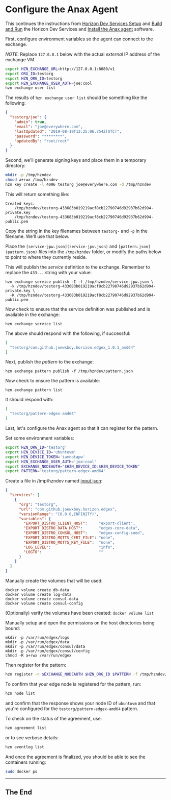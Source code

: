 # Configure the Anax Agent

This continues the instructions from [Horizon Dev Services Setup](01-horizon-services-setup.md) and 
[Build and Run](02-build-and-run-horizon.md) the Horizon Dev Services and 
[Install the Anax agent](03-install-agent.md) software.

First, configure environment variables so the agent can connect to the exchange.

*NOTE*: Replace `127.0.0.1` below with the actual _external_ IP address of the exchange VM.

``` bash
export HZN_EXCHANGE_URL=http://127.0.0.1:8080/v1
export ORG_ID=testorg
export HZN_ORG_ID=testorg
export HZN_EXCHANGE_USER_AUTH=joe:cool
hzn exchange user list
```

The results of `hzn exchange user list` should be something like the following:

``` json
{
  "testorg/joe": {
    "admin": true,
    "email": "joe@everywhere.com",
    "lastUpdated": "2019-08-19T12:25:06.754Z[UTC]",
    "password": "********",
    "updatedBy": "root/root"
  }
}
```

Second, we'll generate signing keys and place them in a temporary directory:

``` bash
mkdir -p /tmp/hzndev
chmod a+rwx /tmp/hzndev
hzn key create -l 4096 testorg joe@everywhere.com -d /tmp/hzndev
```

This will return something like:

```
Created keys:
 	/tmp/hzndev/testorg-433683b019219acf8cb22790746d92937b62d994-private.key
	/tmp/hzndev/testorg-433683b019219acf8cb22790746d92937b62d994-public.pem
```

Copy the string in the key filenames between `testorg-` and `-p` in the filename.  We'll use that below.

Place the `[service-jpw.json](service-jpw.json)` and `[pattern.json](pattern.json)` files 
into the `/tmp/hzndev` folder, or modify the paths below to point to where they currently reside.

This will publish the _service_ definition to the exchange.  Remember to replace the `433...` string with your value:

```
hzn exchange service publish -I -f /tmp/hzndev/service-jpw.json \
  -k /tmp/hzndev/testorg-433683b019219acf8cb22790746d92937b62d994-private.key \
  -K /tmp/hzndev/testorg-433683b019219acf8cb22790746d92937b62d994-public.pem
```

Now check to ensure that the service definition was published and is available in the exchange:

```
hzn exchange service list
```

The above should respond with the following, if successful:

``` json
[
  "testorg/com.github.joewxboy.horizon.edgex_1.0.1_amd64"
]
```

Next, publish the _pattern_ to the exchange:

```
hzn exchange pattern publish -f /tmp/hzndev/pattern.json
```

Now check to ensure the pattern is available:

```
hzn exchange pattern list
```

It should respond with:

``` json
[
  "testorg/pattern-edgex-amd64"
]
```

Last, let's configure the Anax agent so that it can register for the pattern.

Set some environment variables:

``` bash
export HZN_ORG_ID='testorg'
export HZN_DEVICE_ID='ubuntuvm'
export HZN_DEVICE_TOKEN='iamnotapw'
export HZN_EXCHANGE_USER_AUTH='joe:cool'
export EXCHANGE_NODEAUTH="$HZN_DEVICE_ID:$HZN_DEVICE_TOKEN"
export PATTERN='testorg/pattern-edgex-amd64'
```

Create a file in /tmp/hzndev named [input.json](input.json):

``` json
{
  "services": [
    {
      "org": "testorg",
      "url": "com.github.joewxboy.horizon.edgex",
      "versionRange": "[0.0.0,INFINITY)",
      "variables": {
      	"EXPORT_DISTRO_CLIENT_HOST":     "export-client",
        "EXPORT_DISTRO_DATA_HOST":       "edgex-core-data",
        "EXPORT_DISTRO_CONSUL_HOST":     "edgex-config-seed",
        "EXPORT_DISTRO_MQTTS_CERT_FILE": "none",
        "EXPORT_DISTRO_MQTTS_KEY_FILE":  "none",
        "LOG_LEVEL":                     "info",
        "LOGTO":                         ""
      }
    }
  ]
}
```

Manually create the volumes that will be used:

```
docker volume create db-data
docker volume create log-data
docker volume create consul-data
docker volume create consul-config
```

(Optionally) verify the volumes have been created: `docker volume list`

Manually setup and open the permissions on the host directories being bound:

```
mkdir -p /var/run/edgex/logs
mkdir -p /var/run/edgex/data
mkdir -p /var/run/edgex/consul/data
mkdir -p /var/run/edgex/consul/config
chmod -R a+rwx /var/run/edgex
```

Then register for the pattern:

``` bash
hzn register -n $EXCHANGE_NODEAUTH $HZN_ORG_ID $PATTERN -f /tmp/hzndev/input.json
```

To confirm that your edge node is registered for the pattern, run:

``` bash
hzn node list
```

and confirm that the response shows your node ID of `ubuntuvm` 
and that you're configured for the `testorg/pattern-edgex-amd64` pattern.

To check on the status of the agreement, use:

``` bash
hzn agreement list
```

or to see verbose details:

``` bash 
hzn eventlog list
```

And once the agreement is finalized, you should be able to see the containers running:

``` bash
sudo docker ps
```

-----

## The End